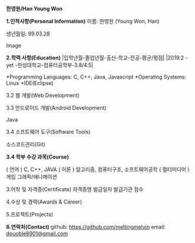 __한영원/Han Young Won__



**1.인적사항(Personal Information)**
이름: 한영원 (Young Won, Han)

생년월일: 99.03.28

Image

**2.학력 사항(Education)**
|입학년월-졸업년월-출신-학교-전공-평균/평점|
|2019.2	-yet 	-한성대학교-컴퓨터공학부-3.8/4.5|

\*Programming Languages: C, C++, Java, Javascript
\*Operating Systems: Linux
\*IDE(Eclipse)

3.2 웹 개발(Web Development)


3.3 안드로이드 개발(Android Development)

Java

3.4 소프트웨어 도구(Software Tools)

소스코드관리(Git)



**3.4 학부 수강 과목(Course)**

( 언어 ) C, C++, JAVA
( 이론 ) 알고리즘, 컴퓨터구조, 소프트웨어공학
( 멀티미디어 ) 게임 그래픽/애니메이션

3.어학 및 자격증(Certificate)
자격증명	발급일자	발급기관	점수

4.수상 및 경력(Awards & Career)
   
5.프로젝트(Projects)

**6.연락처(Contact)**
github: https://github.com/meltingmelvin
email: douoble8901@gmail.com


